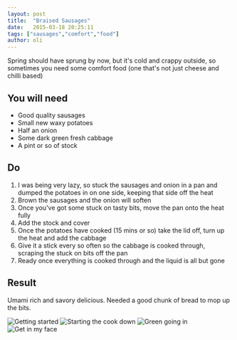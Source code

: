 ```yaml
---
layout: post
title:  "Braised Sausages"
date:   2015-03-18 20:25:11
tags: ["sausages","comfort","food"]
author: oli
---
```


Spring should have sprung by now, but it's cold and crappy outside, so sometimes you need some comfort food (one that's not just cheese and chilli based)



## You will need

* Good quality sausages
* Small new waxy potatoes
* Half an onion
* Some dark green fresh cabbage
* A pint or so of stock

## Do

1. I was being very lazy, so stuck the sausages and onion in a pan and dumped the potatoes in on one side, keeping that side off the heat
2. Brown the sausages and the onion will soften
3. Once you've got some stuck on tasty bits, move the pan onto the heat fully
4. Add the stock and cover
5. Once the potatoes have cooked (15 mins or so) take the lid off, turn up the heat and add the cabbage
6. Give it a stick every so often so the cabbage is cooked through, scraping the stuck on bits off the pan
7. Ready once everything is cooked through and the liquid is all but gone

## Result

Umami rich and savory delicious.  Needed a good chunk of bread to mop up the bits.

![Getting started](/images/blog/sausages/braised_sausages_1.jpg "Getting started")
![Starting the cook down](/images/blog/sausages/braised_sausages_2.jpg "Starting the cook down")
![Green going in](/images/blog/sausages/braised_sausages_3.jpg "Green going in")
![Get in my face](/images/blog/sausages/braised_sausages_4.jpg "Get in my face")


